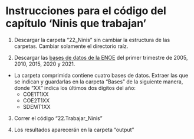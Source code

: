 Instrucciones para el código del capítulo ‘Ninis que trabajan’
================

1.  Descargar la carpeta “22\_Ninis” sin cambiar la estructura de las
    carpetas. Cambiar solamente el directorio raíz.

2.  Descargar las [bases de datos de la
    ENOE](https://www.inegi.org.mx/programas/enoe/15ymas/) del primer
    trimestre de 2005, 2010, 2015, 2020 y 2021.

<!-- end list -->

  - La carpeta comprimida contiene cuatro bases de datos. Extraer las
    que se indican y guardarlas en la carpeta “Bases” de la siguiente
    manera, donde “XX” indica los últimos dos dígitos del año:
      - COE1T1XX
      - COE2T1XX
      - SDEMT1XX

<!-- end list -->

3.  Correr el código “22.Trabajar\_Ninis”

4.  Los resultados aparecerán en la carpeta “output”
